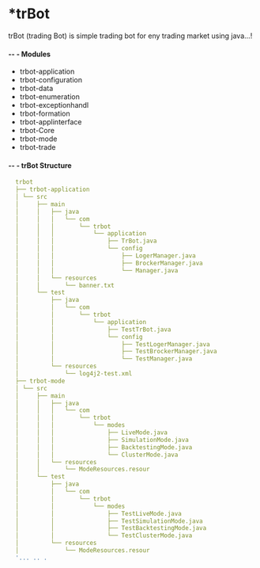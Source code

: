 # *trBot
trBot (trading Bot) is simple trading bot for eny trading market using java...!

#### -- - Modules
- trbot-application
- trbot-configuration 
- trbot-data 
- trbot-enumeration 
- trbot-exceptionhandl 
- trbot-formation 
- trbot-applinterface 
- trbot-Core
- trbot-mode 
- trbot-trade
#### -- - trBot Structure
```yaml
  trbot
  ├── trbot-application
  │	└──	src
  │   	├── main
  │   	│   ├── java
  │   	│   │   └── com
  │   	│   │       └── trbot
  │   	│   │           └── application
  │   	│   │               ├── TrBot.java
  │   	│   │               └── config
  │   	│   │                   ├── LogerManager.java
  │   	│   │                   ├── BrockerManager.java
  │   	│   │                   └── Manager.java
  │   	│   └── resources
  │   	│       └── banner.txt
  │   	└── test
  │   	    ├── java
  │   	    │   └── com
  │   	    │       └── trbot
  │   	    │           └── application
  │   	    │               ├── TestTrBot.java
  │   	    │               └── config
  │   	    │                   ├── TestLogerManager.java
  │   	    │                   ├── TestBrockerManager.java
  │   	    │                   └── TestManager.java
  │   	    └── resources
  │   	        └── log4j2-test.xml
  ├── trbot-mode
  │	└──	src
  │   	├── main
  │   	│   ├── java
  │   	│   │   └── com
  │   	│   │       └── trbot
  │   	│   │           └── modes
  │   	│   │               ├── LiveMode.java
  │   	│   │               ├── SimulationMode.java
  │   	│   │               ├── BacktestingMode.java
  │   	│   │               └── ClusterMode.java
  │   	│   └── resources
  │   	│       └── ModeResources.resour
  │   	└── test
  │   	    ├── java
  │   	    │   └── com
  │   	    │       └── trbot
  │   	    │           └── modes
  │   	    │               ├── TestLiveMode.java
  │   	    │               ├── TestSimulationMode.java
  │   	    │               ├── TestBacktestingMode.java
  │   	    │               └── TestClusterMode.java
  │   	    └── resources
  │   	        └── ModeResources.resour
  '... .. .
```